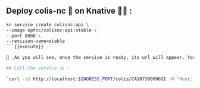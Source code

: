 ## Deploy colis-nc 🚀 on Knative 🧑‍🚀 :

```sh
kn service create colisnc-api \
--image optnc/colisnc-api:stable \
--port 8080 \
--revision-name=stable
```{{execute}}

🔦 _As you will see, once the service is ready, its url will appear. You can also retrieve it with `kn service describe colis-api -o url`_

## Call the service 👍 :

`curl -sS http://localhost:$INGRESS_PORT/colis/CA107308006SI -H "Host: colisnc-api.default.example.com" | jq`{{execute}}
